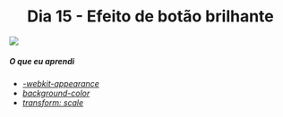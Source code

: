 
<h1 align= "center">
 Dia 15 - Efeito de botão brilhante <a name="id15"></a>
</h1>

 ![](https://lh3.googleusercontent.com/pw/ACtC-3f23WMwkRzvUJRsjOR3oU5Uuj98Ba6EWgOWQSpekh4kmqKHfd6OwjGqHnCxaR7D5p396cD2OLGoaNwi4aimPrT4WLkY3c1oWUs80dUqqCHhrXjIMs8_5wMa6BSQ_o9SamJoMeLnb8mIK-q4Gh-eZcSd=w1605-h903-no?authuser=0)

 ##### O que eu aprendi

* *[ -webkit-appearance](http://gohom.win/ManualHom/Coding/W3School/W3Schools_Offline_2015/www.w3schools.com/cssref/css3_pr_appearance.html)*
* *[background-color](https://www.w3schools.com/cssref/pr_background-color.asp)*
* *[transform: scale](https://www.w3schools.com/css/css3_2dtransforms.asp)*




